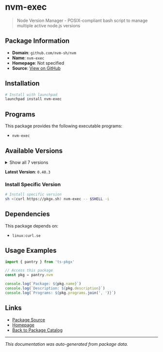 # nvm-exec

> Node Version Manager - POSIX-compliant bash script to manage multiple active node.js versions

## Package Information

- **Domain**: `github.com/nvm-sh/nvm`
- **Name**: `nvm-exec`
- **Homepage**: Not specified
- **Source**: [View on GitHub](https://github.com/pkgxdev/pantry/tree/main/projects/github.com/nvm-sh/nvm/package.yml)

## Installation

```bash
# Install with launchpad
launchpad install nvm-exec
```

## Programs

This package provides the following executable programs:

- `nvm-exec`

## Available Versions

<details>
<summary>Show all 7 versions</summary>

- `0.40.3`, `0.40.2`, `0.40.1`, `0.40.0`, `0.39.7`
- `0.39.6`, `0.39.5`

</details>

**Latest Version**: `0.40.3`

### Install Specific Version

```bash
# Install specific version
sh <(curl https://pkgx.sh) nvm-exec -- $SHELL -i
```

## Dependencies

This package depends on:

- `linux:curl.se`

## Usage Examples

```typescript
import { pantry } from 'ts-pkgx'

// Access this package
const pkg = pantry.nvm

console.log(`Package: ${pkg.name}`)
console.log(`Description: ${pkg.description}`)
console.log(`Programs: ${pkg.programs.join(', ')}`)
```

## Links

- [Package Source](https://github.com/pkgxdev/pantry/tree/main/projects/github.com/nvm-sh/nvm/package.yml)
- [Homepage](#)
- [Back to Package Catalog](../package-catalog.md)

---

*This documentation was auto-generated from package data.*
